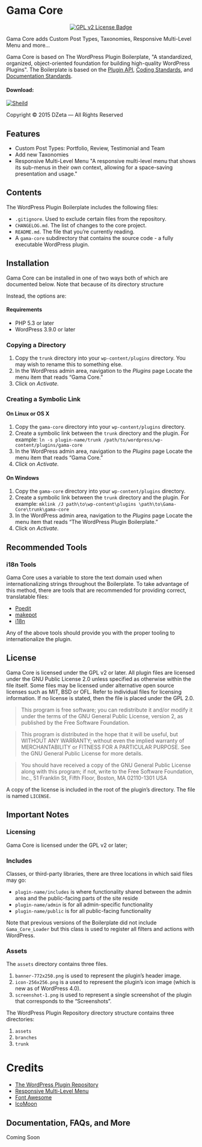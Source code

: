 # Gama Core

<p align="center">
    <a target="_blank" href="https://github.com/DZetaDev/Gama-Core/blob/master/LICENSE">
        <img src="https://img.shields.io/badge/license-GPLv2-blue.svg" alt="GPL v2 License Badge">
    </a>
</p>

Gama Core adds Custom Post Types, Taxonomies, Responsive Multi-Level Menu and more...

Gama Core is based on The WordPress Plugin Boilerplate, "A standardized, organized, object-oriented foundation for building high-quality WordPress Plugins". The Boilerplate is based on the [Plugin API](http://codex.wordpress.org/Plugin_API), [Coding Standards](http://codex.wordpress.org/WordPress_Coding_Standards), and [Documentation Standards](http://make.wordpress.org/core/handbook/inline-documentation-standards/php-documentation-standards/).

#### Download:

[![Sheild](https://img.shields.io/badge/release-0.7.0--alpha-lightgrey.svg?style=flat)](https://github.com/DZetaDev/Gama-Core/archive/master.zip)

Copyright &copy; 2015 DZeta &mdash; All Rights Reserved

## Features

* Custom Post Types: Portfolio, Review, Testimonial and Team
* Add new Taxonomies
* Responsive Multi-Level Menu "A responsive multi-level menu that shows its sub-menus in their own context, allowing for a space-saving presentation and usage."

## Contents

The WordPress Plugin Boilerplate includes the following files:

* `.gitignore`. Used to exclude certain files from the repository.
* `CHANGELOG.md`. The list of changes to the core project.
* `README.md`. The file that you’re currently reading.
* A `gama-core` subdirectory that contains the source code - a fully executable WordPress plugin.

## Installation

Gama Core can be installed in one of two ways both of which are documented below. Note that because of its directory structure

Instead, the options are:

#### Requirements

* PHP 5.3 or later
* WordPress 3.9.0 or later

### Copying a Directory

1. Copy the `trunk` directory into your `wp-content/plugins` directory. You may wish to rename this to something else.
2. In the WordPress admin area, navigation to the *Plugins* page
Locate the menu item that reads “Gama Core.”
3. Click on *Activate.*

### Creating a Symbolic Link

#### On Linux or OS X

1. Copy the `gama-core` directory into your `wp-content/plugins` directory.
2. Create a symbolic link between the `trunk` directory and the plugin. For example: `ln -s plugin-name/trunk /path/to/wordpress/wp-content/plugins/gama-core`
3. In the WordPress admin area, navigation to the *Plugins* page
Locate the menu item that reads “Gama Core.”
4. Click on *Activate.*

#### On Windows

1. Copy the `gama-core` directory into your `wp-content/plugins` directory.
2. Create a symbolic link between the `trunk` directory and the plugin. For example: `mklink /J path\to\wp-content\plugins \path\to\Gama-Core\trunk\gama-core`
3. In the WordPress admin area, navigation to the *Plugins* page
Locate the menu item that reads “The WordPress Plugin Boilerplate.”
4. Click on *Activate.*

## Recommended Tools

### i18n Tools

Gama Core uses a variable to store the text domain used when internationalizing strings throughout the Boilerplate. To take advantage of this method, there are tools that are recommended for providing correct, translatable files:

* [Poedit](http://www.poedit.net/)
* [makepot](http://i18n.svn.wordpress.org/tools/trunk/)
* [i18n](https://github.com/grappler/i18n)

Any of the above tools should provide you with the proper tooling to internationalize the plugin.

## License

Gama Core is licensed under the GPL v2 or later. All plugin files are licensed under the GNU Public License 2.0 unless specified as otherwise within the file itself. Some files may be licensed under alternative open source licenses such as MIT, BSD or OFL. Refer to individual files for licensing information. If no license is stated, then the file is placed under the GPL 2.0.

> This program is free software; you can redistribute it and/or modify it under the terms of the GNU General Public License, version 2, as published by the Free Software Foundation.

> This program is distributed in the hope that it will be useful, but WITHOUT ANY WARRANTY; without even the implied warranty of MERCHANTABILITY or FITNESS FOR A PARTICULAR PURPOSE. See the GNU General Public License for more details.

> You should have received a copy of the GNU General Public License along with this program; if not, write to the Free Software Foundation, Inc., 51 Franklin St, Fifth Floor, Boston, MA 02110-1301 USA

A copy of the license is included in the root of the plugin’s directory. The file is named `LICENSE`.

## Important Notes

### Licensing

Gama Core is licensed under the GPL v2 or later;

### Includes

Classes, or third-party libraries, there are three locations in which said files may go:

* `plugin-name/includes` is where functionality shared between the admin area and the public-facing parts of the site reside
* `plugin-name/admin` is for all admin-specific functionality
* `plugin-name/public` is for all public-facing functionality

Note that previous versions of the Boilerplate did not include `Gama_Core_Loader` but this class is used to register all filters and actions with WordPress.

### Assets

The `assets` directory contains three files.

1. `banner-772x250.png` is used to represent the plugin’s header image.
2. `icon-256x256.png` is a used to represent the plugin’s icon image (which is new as of WordPress 4.0).
3. `screenshot-1.png` is used to represent a single screenshot of the plugin that corresponds to the “Screenshots”.

The WordPress Plugin Repository directory structure contains three directories:

1. `assets`
2. `branches`
3. `trunk`

# Credits

* [The WordPress Plugin Repository](http://wppb.io/)
* [Responsive Multi-Level Menu](http://tympanus.net/codrops/2013/04/19/responsive-multi-level-menu/)
* [Font Awesome](http://fontawesome.io)
* [IcoMoon](http://keyamoon.com/icomoon/)

## Documentation, FAQs, and More

Coming Soon